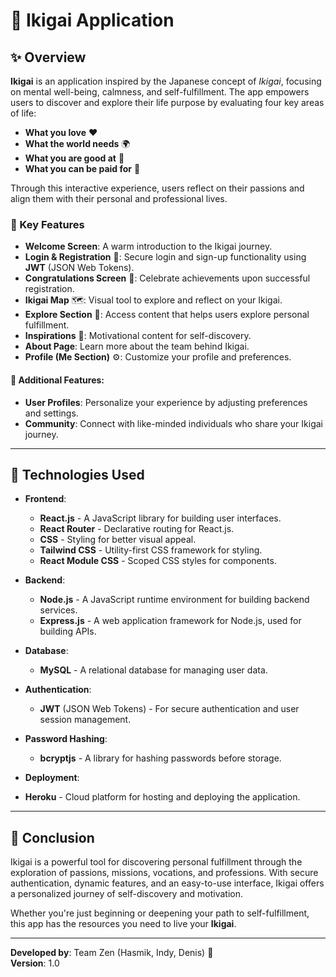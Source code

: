 # 🌸 Ikigai Application

## ✨ Overview
**Ikigai** is an application inspired by the Japanese concept of *Ikigai*, focusing on mental well-being, calmness, and self-fulfillment. The app empowers users to discover and explore their life purpose by evaluating four key areas of life:

- **What you love** ❤️
- **What the world needs** 🌍
- **What you are good at** 💪
- **What you can be paid for** 💸

Through this interactive experience, users reflect on their passions and align them with their personal and professional lives.

### 📌 Key Features
- **Welcome Screen**: A warm introduction to the Ikigai journey.
- **Login & Registration** 🔑: Secure login and sign-up functionality using **JWT** (JSON Web Tokens).
- **Congratulations Screen** 🎉: Celebrate achievements upon successful registration.
- **Ikigai Map** 🗺️: Visual tool to explore and reflect on your Ikigai.
- **Explore Section** 🧭: Access content that helps users explore personal fulfillment.
- **Inspirations** 🌱: Motivational content for self-discovery.
- **About Page**: Learn more about the team behind Ikigai.
- **Profile (Me Section)** ⚙️: Customize your profile and preferences.


#### 🌟 Additional Features:
- **User Profiles**: Personalize your experience by adjusting preferences and settings.
- **Community**: Connect with like-minded individuals who share your Ikigai journey.

---

## 🚀 Technologies Used

- **Frontend**: 
  - **React.js** - A JavaScript library for building user interfaces.
  - **React Router** - Declarative routing for React.js.
  - **CSS** - Styling for better visual appeal.
  - **Tailwind CSS** - Utility-first CSS framework for styling.
  - **React Module CSS** - Scoped CSS styles for components.
  
- **Backend**:
  - **Node.js** - A JavaScript runtime environment for building backend services.
  - **Express.js** - A web application framework for Node.js, used for building APIs.

- **Database**:
  - **MySQL** - A relational database for managing user data.
  
- **Authentication**:
  - **JWT** (JSON Web Tokens) - For secure authentication and user session management.

- **Password Hashing**:
  - **bcryptjs** - A library for hashing passwords before storage.

- **Deployment**:
 - **Heroku** - Cloud platform for hosting and deploying the application.

---

## 🎉 Conclusion

Ikigai is a powerful tool for discovering personal fulfillment through the exploration of passions, missions, vocations, and professions. With secure authentication, dynamic features, and an easy-to-use interface, Ikigai offers a personalized journey of self-discovery and motivation.

Whether you're just beginning or deepening your path to self-fulfillment, this app has the resources you need to live your **Ikigai**.

---


**Developed by**: Team Zen (Hasmik, Indy, Denis) 🌱  
**Version**: 1.0